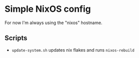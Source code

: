 # Simple NixOS config

For now I'm always using the "nixos" hostname.

## Scripts

- `update-system.sh` updates nix flakes and runs `nixos-rebuild`
